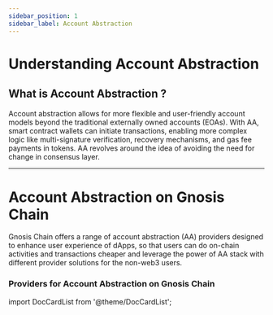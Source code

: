 ```yaml
---
sidebar_position: 1
sidebar_label: Account Abstraction
---
```


# Understanding Account Abstraction
<FeatureCard imgUrl="">
        <h2>What is Account Abstraction ? </h2>
        <p>Account abstraction allows for more flexible and user-friendly account models beyond the traditional externally owned accounts (EOAs). With AA, smart contract wallets can initiate transactions, enabling more complex logic like multi-signature verification, recovery mechanisms, and gas fee payments in tokens. AA revolves around the idea of avoiding the need for change in consensus layer.</p>
</FeatureCard>

<CardContainer>
    <Card
    title="Programmable wallets more advance than EOA "
    url=""
    />
    <Card
    title="Seamless user onboarding experience"
    url=""
    />
    <Card
    title="Batched transaction for sending multiple transactions"
    url=""
    />
    <Card
    title="Sponsoring users gas fees for gasless experience"
    url=""
    /> 
    <Card
    title="Allowing users to pay gas fees in stablecoins "
    url=""
    /> 
</CardContainer>


---

# Account Abstraction on Gnosis Chain

Gnosis Chain offers a range of account abstraction (AA) providers designed to enhance user experience of dApps, so that users can do on-chain activities and transactions cheaper and leverage the power of AA stack with different provider solutions for the non-web3 users.
### Providers for Account Abstraction on Gnosis Chain

import DocCardList from '@theme/DocCardList';

<DocCardList />



